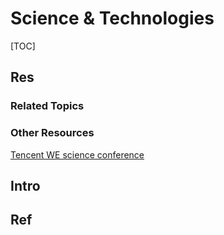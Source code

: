 # Science & Technologies

[TOC]



## Res
### Related Topics


### Other Resources
[Tencent WE science conference](https://we.tencent.com/review.html)



## Intro



## Ref
